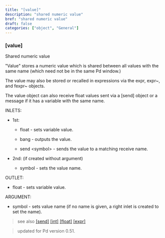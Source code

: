 ```yaml
---
title: "[value]"
description: "shared numeric value"
bref: "shared numeric value"
draft: false
categories: ["object", "General"]
---
```


### [value]

Shared numeric value

"Value" stores a numeric value which is shared between all values with the same name (which need not be in the same Pd window.)

The value may also be stored or recalled in expressions via the expr, expr~, and fexpr~ objects.

The value object can also receive float values sent via a [send] object or a message if it has a variable with the same name.


INLETS:

- 1st:

  - float - sets variable value.

  - bang - outputs the value.

  - send &lt;symbol&gt; - sends the value to a matching receive name.

- 2nd: (if created without argument)

  - symbol - sets the value name.

OUTLET:

- float - sets variable value.

ARGUMENT:

- symbol - sets value name (if no name is given,  a right inlet is created to set the name).


 
> see also [[send]](../send) [[int]](../int) [[float]](../float) [[expr]](../expr)
 
> updated for Pd version 0.51.